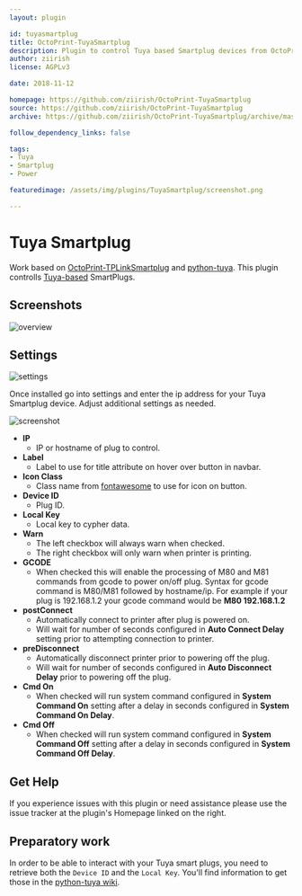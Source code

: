 ```yaml
---
layout: plugin

id: tuyasmartplug
title: OctoPrint-TuyaSmartplug
description: Plugin to control Tuya based Smartplug devices from OctoPrint web interface.
author: ziirish
license: AGPLv3

date: 2018-11-12

homepage: https://github.com/ziirish/OctoPrint-TuyaSmartplug
source: https://github.com/ziirish/OctoPrint-TuyaSmartplug
archive: https://github.com/ziirish/OctoPrint-TuyaSmartplug/archive/master.zip

follow_dependency_links: false

tags:
- Tuya
- Smartplug
- Power

featuredimage: /assets/img/plugins/TuyaSmartplug/screenshot.png

---
```


# Tuya Smartplug

Work based on [OctoPrint-TPLinkSmartplug](https://github.com/jneilliii/OctoPrint-TPLinkSmartplug) and [python-tuya](https://github.com/clach04/python-tuya).
This plugin controlls [Tuya-based](https://en.tuya.com/) SmartPlugs.

## Screenshots

![overview](/assets/img/plugins/TuyaSmartplug/screenshot.png)

## Settings

![settings](/assets/img/plugins/TuyaSmartplug/settings.png)

Once installed go into settings and enter the ip address for your Tuya Smartplug device. Adjust additional settings as needed.

![screenshot](/assets/img/plugins/TuyaSmartplug/plugeditor.png)

- **IP**
  - IP or hostname of plug to control.
- **Label**
  - Label to use for title attribute on hover over button in navbar.
- **Icon Class**
  - Class name from [fontawesome](http://fontawesome.io/3.2.1/cheatsheet/) to use for icon on button.
- **Device ID**
  - Plug ID.
- **Local Key**
  - Local key to cypher data.
- **Warn**
  - The left checkbox will always warn when checked.
  - The right checkbox will only warn when printer is printing.
- **GCODE**
  - When checked this will enable the processing of M80 and M81 commands from gcode to power on/off plug.  Syntax for gcode command is M80/M81 followed by hostname/ip.  For example if your plug is 192.168.1.2 your gcode command would be **M80 192.168.1.2**
- **postConnect**
  - Automatically connect to printer after plug is powered on.
  - Will wait for number of seconds configured in **Auto Connect Delay** setting prior to attempting connection to printer.
- **preDisconnect**
  - Automatically disconnect printer prior to powering off the plug.
  - Will wait for number of seconds configured in **Auto Disconnect Delay** prior to powering off the plug.
- **Cmd On**
  - When checked will run system command configured in **System Command On** setting after a delay in seconds configured in **System Command On Delay**.
- **Cmd Off**
  - When checked will run system command configured in **System Command Off** setting after a delay in seconds configured in **System Command Off Delay**.

## Get Help

If you experience issues with this plugin or need assistance please use the issue tracker at the plugin's Homepage linked on the right.

## Preparatory work

In order to be able to interact with your Tuya smart plugs, you need to retrieve
both the `Device ID` and the `Local Key`. You'll find information to get those
in the [python-tuya wiki](https://github.com/clach04/python-tuya/wiki).
